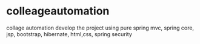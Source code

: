 # colleageautomation
collage automation develop the project using pure spring mvc, spring core, jsp, bootstrap, hibernate, html,css, spring security
